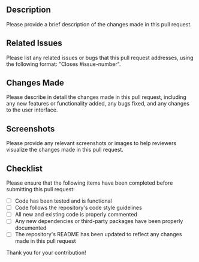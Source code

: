 ## Description

Please provide a brief description of the changes made in this pull request.

## Related Issues

Please list any related issues or bugs that this pull request addresses, using the following format: "Closes #issue-number".

## Changes Made

Please describe in detail the changes made in this pull request, including any new features or functionality added, any bugs fixed, and any changes to the user interface.

## Screenshots

Please provide any relevant screenshots or images to help reviewers visualize the changes made in this pull request.

## Checklist

Please ensure that the following items have been completed before submitting this pull request:

- [ ] Code has been tested and is functional
- [ ] Code follows the repository's code style guidelines
- [ ] All new and existing code is properly commented
- [ ] Any new dependencies or third-party packages have been properly documented
- [ ] The repository's README has been updated to reflect any changes made in this pull request

Thank you for your contribution!
